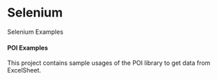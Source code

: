 # Selenium
Selenium Examples

#### POI Examples
This project contains sample usages of the POI library to get data from ExcelSheet.
